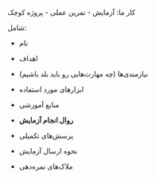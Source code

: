 کار ما: آزمایش - تمرین عملی - پروژه کوچک


شامل:
- نام
- اهداف
- نیازمندی‌ها (چه مهارت‌هایی رو باید بلد باشیم)
- ابزارهای مورد استفاده
- منابع آموزشی


- **روال انجام آزمایش**
- پرسش‌های تکمیلی
- نحوه ارسال آزمایش
- ملاک‌های نمره‌دهی
